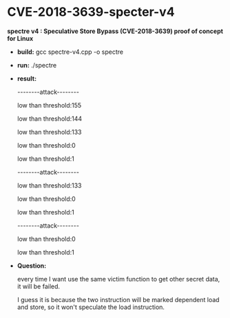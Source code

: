 # CVE-2018-3639-specter-v4
**spectre v4 : Speculative Store Bypass (CVE-2018-3639) proof of concept for Linux**

- **build:** gcc spectre-v4.cpp -o spectre

- **run:** ./spectre


- **result:**

  --------attack--------

  low than threshold:155

  low than threshold:144

  low than threshold:133

  low than threshold:0

  low than threshold:1

  --------attack--------

  low than threshold:133

  low than threshold:0

  low than threshold:1

  --------attack--------

  low than threshold:0

  low than threshold:1


- 
  **Question:**

  every time I want use the same victim function to get other secret data, it will be failed.

  I guess it is because the two  instruction will be marked dependent load and store, so it won't speculate the load instruction.
